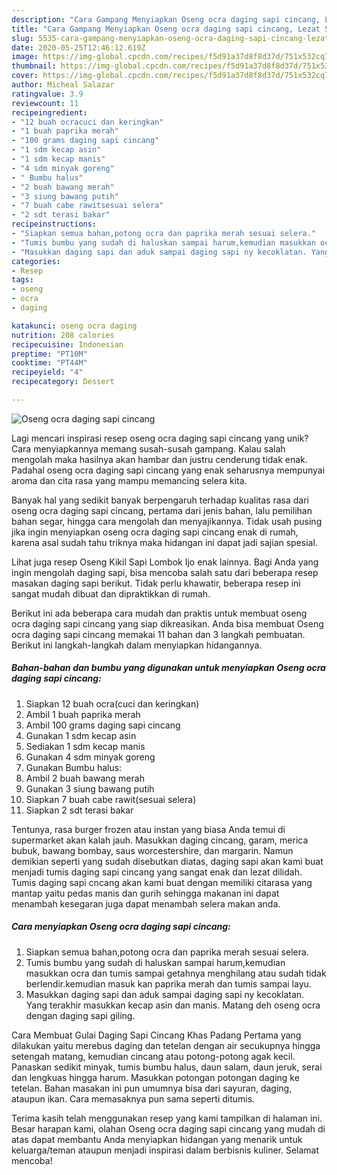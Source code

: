 ```yaml
---
description: "Cara Gampang Menyiapkan Oseng ocra daging sapi cincang, Lezat Sekali"
title: "Cara Gampang Menyiapkan Oseng ocra daging sapi cincang, Lezat Sekali"
slug: 5535-cara-gampang-menyiapkan-oseng-ocra-daging-sapi-cincang-lezat-sekali
date: 2020-05-25T12:46:12.619Z
image: https://img-global.cpcdn.com/recipes/f5d91a37d8f8d37d/751x532cq70/oseng-ocra-daging-sapi-cincang-foto-resep-utama.jpg
thumbnail: https://img-global.cpcdn.com/recipes/f5d91a37d8f8d37d/751x532cq70/oseng-ocra-daging-sapi-cincang-foto-resep-utama.jpg
cover: https://img-global.cpcdn.com/recipes/f5d91a37d8f8d37d/751x532cq70/oseng-ocra-daging-sapi-cincang-foto-resep-utama.jpg
author: Micheal Salazar
ratingvalue: 3.9
reviewcount: 11
recipeingredient:
- "12 buah ocracuci dan keringkan"
- "1 buah paprika merah"
- "100 grams daging sapi cincang"
- "1 sdm kecap asin"
- "1 sdm kecap manis"
- "4 sdm minyak goreng"
- " Bumbu halus"
- "2 buah bawang merah"
- "3 siung bawang putih"
- "7 buah cabe rawitsesuai selera"
- "2 sdt terasi bakar"
recipeinstructions:
- "Siapkan semua bahan,potong ocra dan paprika merah sesuai selera."
- "Tumis bumbu yang sudah di haluskan sampai harum,kemudian masukkan ocra dan tumis sampai getahnya menghilang atau sudah tidak berlendir.kemudian masuk kan paprika merah dan tumis sampai layu."
- "Masukkan daging sapi dan aduk sampai daging sapi ny kecoklatan. Yang terakhir masukkan kecap asin dan manis. Matang deh oseng ocra dengan daging sapi giling."
categories:
- Resep
tags:
- oseng
- ocra
- daging

katakunci: oseng ocra daging 
nutrition: 208 calories
recipecuisine: Indonesian
preptime: "PT10M"
cooktime: "PT44M"
recipeyield: "4"
recipecategory: Dessert

---
```



![Oseng ocra daging sapi cincang](https://img-global.cpcdn.com/recipes/f5d91a37d8f8d37d/751x532cq70/oseng-ocra-daging-sapi-cincang-foto-resep-utama.jpg)

Lagi mencari inspirasi resep oseng ocra daging sapi cincang yang unik? Cara menyiapkannya memang susah-susah gampang. Kalau salah mengolah maka hasilnya akan hambar dan justru cenderung tidak enak. Padahal oseng ocra daging sapi cincang yang enak seharusnya mempunyai aroma dan cita rasa yang mampu memancing selera kita.

Banyak hal yang sedikit banyak berpengaruh terhadap kualitas rasa dari oseng ocra daging sapi cincang, pertama dari jenis bahan, lalu pemilihan bahan segar, hingga cara mengolah dan menyajikannya. Tidak usah pusing jika ingin menyiapkan oseng ocra daging sapi cincang enak di rumah, karena asal sudah tahu triknya maka hidangan ini dapat jadi sajian spesial.

Lihat juga resep Oseng Kikil Sapi Lombok Ijo enak lainnya. Bagi Anda yang ingin mengolah daging sapi, bisa mencoba salah satu dari beberapa resep masakan daging sapi berikut. Tidak perlu khawatir, beberapa resep ini sangat mudah dibuat dan dipraktikkan di rumah.


Berikut ini ada beberapa cara mudah dan praktis untuk membuat oseng ocra daging sapi cincang yang siap dikreasikan. Anda bisa membuat Oseng ocra daging sapi cincang memakai 11 bahan dan 3 langkah pembuatan. Berikut ini langkah-langkah dalam menyiapkan hidangannya.

<!--inarticleads1-->

##### Bahan-bahan dan bumbu yang digunakan untuk menyiapkan Oseng ocra daging sapi cincang:

1. Siapkan 12 buah ocra(cuci dan keringkan)
1. Ambil 1 buah paprika merah
1. Ambil 100 grams daging sapi cincang
1. Gunakan 1 sdm kecap asin
1. Sediakan 1 sdm kecap manis
1. Gunakan 4 sdm minyak goreng
1. Gunakan  Bumbu halus:
1. Ambil 2 buah bawang merah
1. Gunakan 3 siung bawang putih
1. Siapkan 7 buah cabe rawit(sesuai selera)
1. Siapkan 2 sdt terasi bakar


Tentunya, rasa burger frozen atau instan yang biasa Anda temui di supermarket akan kalah jauh. Masukkan daging cincang, garam, merica bubuk, bawang bombay, saus worcestershire, dan margarin. Namun demikian seperti yang sudah disebutkan diatas, daging sapi akan kami buat menjadi tumis daging sapi cincang yang sangat enak dan lezat dilidah. Tumis daging sapi cncang akan kami buat dengan memiliki citarasa yang mantap yaitu pedas manis dan gurih sehingga makanan ini dapat menambah kesegaran juga dapat menambah selera makan anda. 

<!--inarticleads2-->

##### Cara menyiapkan Oseng ocra daging sapi cincang:

1. Siapkan semua bahan,potong ocra dan paprika merah sesuai selera.
1. Tumis bumbu yang sudah di haluskan sampai harum,kemudian masukkan ocra dan tumis sampai getahnya menghilang atau sudah tidak berlendir.kemudian masuk kan paprika merah dan tumis sampai layu.
1. Masukkan daging sapi dan aduk sampai daging sapi ny kecoklatan. Yang terakhir masukkan kecap asin dan manis. Matang deh oseng ocra dengan daging sapi giling.


Cara Membuat Gulai Daging Sapi Cincang Khas Padang Pertama yang dilakukan yaitu merebus daging dan tetelan dengan air secukupnya hingga setengah matang, kemudian cincang atau potong-potong agak kecil. Panaskan sedikit minyak, tumis bumbu halus, daun salam, daun jeruk, serai dan lengkuas hingga harum. Masukkan potongan potongan daging ke tetelan. Bahan masakan ini pun umumnya bisa dari sayuran, daging, ataupun ikan. Cara memasaknya pun sama seperti ditumis. 

Terima kasih telah menggunakan resep yang kami tampilkan di halaman ini. Besar harapan kami, olahan Oseng ocra daging sapi cincang yang mudah di atas dapat membantu Anda menyiapkan hidangan yang menarik untuk keluarga/teman ataupun menjadi inspirasi dalam berbisnis kuliner. Selamat mencoba!
